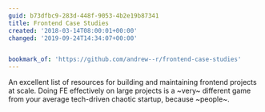 ```yaml
---
guid: b73dfbc9-283d-448f-9053-4b2e19b87341
title: Frontend Case Studies
created: '2018-03-14T08:00:01+00:00'
changed: '2019-09-24T14:34:07+00:00'


bookmark_of: 'https://github.com/andrew--r/frontend-case-studies'
---
```



An excellent list of resources for building and maintaining frontend projects at scale. Doing FE effectively on large projects is a ~very~ different game from your average tech-driven chaotic startup, because ~people~.
